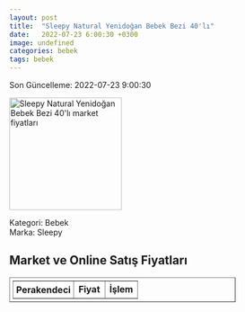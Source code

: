 ```yaml
---
layout: post
title:  "Sleepy Natural Yenidoğan Bebek Bezi 40'lı"
date:   2022-07-23 6:00:30 +0300
image: undefined
categories: bebek
tags: bebek
---
```


Son Güncelleme: 2022-07-23 9:00:30

<img src="undefined" width="200" alt="Sleepy Natural Yenidoğan Bebek Bezi 40'lı market fiyatları" />

Kategori: Bebek
<br />
Marka: Sleepy

<h2>Market ve Online Satış Fiyatları</h2>

<table border="1" style="padding: 5px;width:80%;">
  <tr>
    <td style="padding: 5px;"><strong>Perakendeci</strong></td>
    <td><strong>Fiyat</strong></td>
    <td><strong>İşlem</strong></td>
  </tr>
  
</table>
